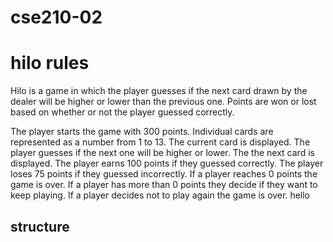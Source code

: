 # cse210-02

# hilo rules
Hilo is a game in which the player guesses if the next card drawn by the dealer will be higher or lower than the previous one. Points are won or lost based on whether or not the player guessed correctly. 

The player starts the game with 300 points.
Individual cards are represented as a number from 1 to 13.
The current card is displayed.
The player guesses if the next one will be higher or lower.
The the next card is displayed.
The player earns 100 points if they guessed correctly.
The player loses 75 points if they guessed incorrectly.
If a player reaches 0 points the game is over.
If a player has more than 0 points they decide if they want to keep playing.
If a player decides not to play again the game is over.
hello

## structure
